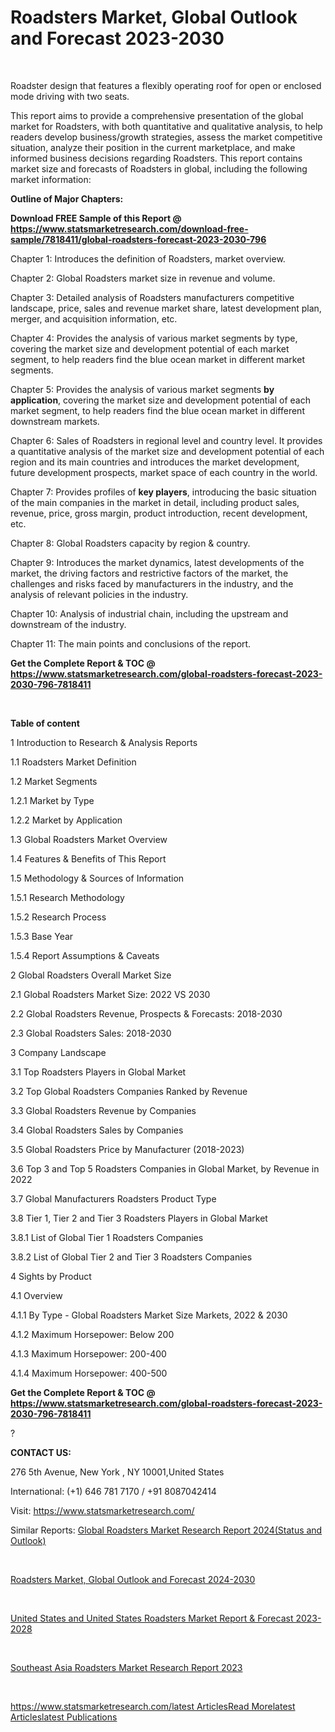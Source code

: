 <h1>Roadsters Market, Global Outlook and Forecast 2023-2030</h1><br/><p>Roadster design that features a flexibly operating roof for open or enclosed mode driving with two seats.</p>
 
 
 
 <p>This report aims to provide a comprehensive presentation of the global market for Roadsters, with both quantitative and qualitative analysis, to help readers develop business/growth strategies, assess the market competitive situation, analyze their position in the current marketplace, and make informed business decisions regarding Roadsters. This report contains market size and forecasts of Roadsters in global, including the following market information:</p>
 
 
 
 <p><strong>Outline of Major Chapters:</strong></p>
 
 
 
 <p><strong>Download FREE Sample of this Report @ <a href="https://www.statsmarketresearch.com/download-free-sample/7818411/global-roadsters-forecast-2023-2030-796">https://www.statsmarketresearch.com/download-free-sample/7818411/global-roadsters-forecast-2023-2030-796</a></strong></p>
 
 
 
 <p>Chapter 1: Introduces the definition of Roadsters, market overview.</p>
 
 
 
 <p>Chapter 2: Global Roadsters market size in revenue and volume.</p>
 
 
 
 <p>Chapter 3: Detailed analysis of Roadsters manufacturers competitive landscape, price, sales and revenue market share, latest development plan, merger, and acquisition information, etc.</p>
 
 
 
 <p>Chapter 4: Provides the analysis of various market segments by type, covering the market size and development potential of each market segment, to help readers find the blue ocean market in different market segments.</p>
 
 
 
 <p>Chapter 5: Provides the analysis of various market segments <strong>by application</strong>, covering the market size and development potential of each market segment, to help readers find the blue ocean market in different downstream markets.</p>
 
 
 
 <p>Chapter 6: Sales of Roadsters in regional level and country level. It provides a quantitative analysis of the market size and development potential of each region and its main countries and introduces the market development, future development prospects, market space of each country in the world.</p>
 
 
 
 <p>Chapter 7: Provides profiles of <strong>key players</strong>, introducing the basic situation of the main companies in the market in detail, including product sales, revenue, price, gross margin, product introduction, recent development, etc.</p>
 
 
 
 <p>Chapter 8: Global Roadsters capacity by region & country.</p>
 
 
 
 <p>Chapter 9: Introduces the market dynamics, latest developments of the market, the driving factors and restrictive factors of the market, the challenges and risks faced by manufacturers in the industry, and the analysis of relevant policies in the industry.</p>
 
 
 
 <p>Chapter 10: Analysis of industrial chain, including the upstream and downstream of the industry.</p>
 
 
 
 <p>Chapter 11: The main points and conclusions of the report.</p>
 
 
 
 <div><b>Get the Complete Report & TOC @ <a href="https://www.statsmarketresearch.com/global-roadsters-forecast-2023-2030-796-7818411">https://www.statsmarketresearch.com/global-roadsters-forecast-2023-2030-796-7818411</a></b></div>
 
 
 
 <p><br />
 
 <b>Table of content</b></p>
 
 
 
 <p>1 Introduction to Research & Analysis Reports<br />
 
 1.1 Roadsters Market Definition<br />
 
 1.2 Market Segments<br />
 
 1.2.1 Market by Type<br />
 
 1.2.2 Market by Application<br />
 
 1.3 Global Roadsters Market Overview<br />
 
 1.4 Features & Benefits of This Report<br />
 
 1.5 Methodology & Sources of Information<br />
 
 1.5.1 Research Methodology<br />
 
 1.5.2 Research Process<br />
 
 1.5.3 Base Year<br />
 
 1.5.4 Report Assumptions & Caveats<br />
 
 2 Global Roadsters Overall Market Size<br />
 
 2.1 Global Roadsters Market Size: 2022 VS 2030<br />
 
 2.2 Global Roadsters Revenue, Prospects & Forecasts: 2018-2030<br />
 
 2.3 Global Roadsters Sales: 2018-2030<br />
 
 3 Company Landscape<br />
 
 3.1 Top Roadsters Players in Global Market<br />
 
 3.2 Top Global Roadsters Companies Ranked by Revenue<br />
 
 3.3 Global Roadsters Revenue by Companies<br />
 
 3.4 Global Roadsters Sales by Companies<br />
 
 3.5 Global Roadsters Price by Manufacturer (2018-2023)<br />
 
 3.6 Top 3 and Top 5 Roadsters Companies in Global Market, by Revenue in 2022<br />
 
 3.7 Global Manufacturers Roadsters Product Type<br />
 
 3.8 Tier 1, Tier 2 and Tier 3 Roadsters Players in Global Market<br />
 
 3.8.1 List of Global Tier 1 Roadsters Companies<br />
 
 3.8.2 List of Global Tier 2 and Tier 3 Roadsters Companies<br />
 
 4 Sights by Product<br />
 
 4.1 Overview<br />
 
 4.1.1 By Type - Global Roadsters Market Size Markets, 2022 & 2030<br />
 
 4.1.2 Maximum Horsepower: Below 200<br />
 
 4.1.3 Maximum Horsepower: 200-400<br />
 
 4.1.4 Maximum Horsepower: 400-500</p>
 
 
 
 <div><b>Get the Complete Report & TOC @ <a href="https://www.statsmarketresearch.com/global-roadsters-forecast-2023-2030-796-7818411">https://www.statsmarketresearch.com/global-roadsters-forecast-2023-2030-796-7818411</a></b></div>
 
 
 
 <p>? </p>
 
 
 
 <p><b>CONTACT US:</b><br />
 
 276 5th Avenue, New York , NY 10001,United States<br />
 
 International: (+1) 646 781 7170 / +91 8087042414<br />
 
 Visit: <a href="https://www.statsmarketresearch.com/">https://www.statsmarketresearch.com/</a><br />
 
 Similar Reports: <a href="https://www.statsmarketresearch.com/global-roadsters-forecast-2023-2030-796-7818411">Global Roadsters Market Research Report 2024(Status and Outlook)</a><br />
 
 <br />
 
 <a href="https://www.statsmarketresearch.com/global-roadsters-forecast-2023-2030-796-7818411">Roadsters Market, Global Outlook and Forecast 2024-2030</a><br />
 
 <br />
 
 <a href="https://www.statsmarketresearch.com/global-roadsters-forecast-2023-2030-796-7818411">United States and United States Roadsters Market Report & Forecast 2023-2028</a><br />
 
 <br />
 
 <a href="https://www.statsmarketresearch.com/global-roadsters-forecast-2023-2030-796-7818411">Southeast Asia Roadsters Market Research Report 2023</a><br />
 
 <br />
 
 <a href="https://gyeongbokgung.com">https://www.statsmarketresearch.com/</a><a href="https://hallyeomaritime.com">latest Articles</a><a href="https://jingwansa.com">Read More</a><a href="https://nguoiviet.jp/">latest Articles</a><a href="https://www.intelmarketresearch.com/">latest Publications</a></p>